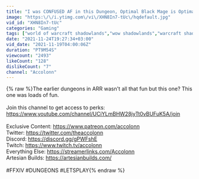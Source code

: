 ```yaml
---
title: "I was CONFUSED AF in this Dungeon, Optimal Black Mage is Optimal"
image: "https:\/\/i.ytimg.com\/vi\/XHN8In7-tUc\/hqdefault.jpg"
vid_id: "XHN8In7-tUc"
categories: "Gaming"
tags: ["world of warcraft shadowlands","wow shadowlands","warcraft shadowlands"]
date: "2021-11-24T19:27:34+03:00"
vid_date: "2021-11-19T04:00:06Z"
duration: "PT9M54S"
viewcount: "2493"
likeCount: "128"
dislikeCount: "7"
channel: "Accolonn"
---
```

{% raw %}The earlier dungeons in ARR wasn't all that fun but this one? This one was loads of fun. <br /><br />Join this channel to get access to perks:<br /><a rel="nofollow" target="blank" href="https://www.youtube.com/channel/UCiYLmBHW28jyTt0vBUFuK5A/join">https://www.youtube.com/channel/UCiYLmBHW28jyTt0vBUFuK5A/join</a><br /><br />Exclusive Content: <a rel="nofollow" target="blank" href="https://www.patreon.com/accolonn">https://www.patreon.com/accolonn</a><br />Twitter: <a rel="nofollow" target="blank" href="https://twitter.com/theaccolonn">https://twitter.com/theaccolonn</a><br />Discord: <a rel="nofollow" target="blank" href="https://discord.gg/gPWFshE">https://discord.gg/gPWFshE</a><br />Twitch: <a rel="nofollow" target="blank" href="https://www.twitch.tv/accolonn">https://www.twitch.tv/accolonn</a><br />Everything Else: <a rel="nofollow" target="blank" href="https://streamerlinks.com/Accolonn">https://streamerlinks.com/Accolonn</a><br />Artesian Builds: <a rel="nofollow" target="blank" href="https://artesianbuilds.com/">https://artesianbuilds.com/</a><br /><br />#FFXIV #DUNGEONS #LETSPLAY{% endraw %}
